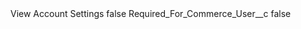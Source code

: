 <?xml version="1.0" encoding="UTF-8"?>
<CustomMetadata xmlns="http://soap.sforce.com/2006/04/metadata" xmlns:xsi="http://www.w3.org/2001/XMLSchema-instance" xmlns:xsd="http://www.w3.org/2001/XMLSchema">
    <label>View Account Settings</label>
    <protected>false</protected>
    <values>
        <field>Required_For_Commerce_User__c</field>
        <value xsi:type="xsd:boolean">false</value>
    </values>
</CustomMetadata>

